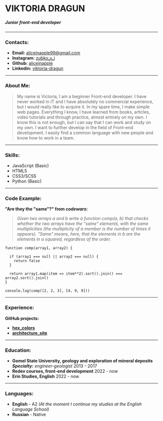 # VIKTORIA DRAGUN
##### Junior front-end developer

***

### Contacts:
* **Email:** aliceinapple99@gmail.com
* **Instagram:** [zubko_v_i](https://www.instagram.com/zubko_v_i/)
* **Github:** [aliceinapple](https://github.com/aliceinapple)
* **Linkedin:** [viktoria-dragun](https://www.linkedin.com/in/viktoria-dragun-a76237238/)

***

### About Me:
>My name is Victoria, I am a beginner Front-end developer. I have never worked in IT and I have absolutely no commercial experience, but I would really like to acquire it.
In my spare time, I make simple web pages. Everything I know, I have learned from books, articles, video tutorials and through practice, almost entirely on my own. I know this is not enough, but I can say that I can work and study on my own.
I want to further develop in the field of Front-end development.
I easily find a common language with new people and know how to work in a team.

***

### Skills:
* JavaScript (Basic)
* HTML5
* CSS3/SCSS
* Python (Basic)

***

### Code Example:
**"Are they the "same"?" from *codewars*:**
>*Given two arrays a and b write a function comp(a, b) that checks whether the two arrays have the "same" elements, with the same multiplicities (the multiplicity of a member is the number of times it appears). "Same" means, here, that the elements in b are the elements in a squared, regardless of the order.*

```
function comp(array1, array2) {

  if (array1 === null || array2 === null) {
    return false
  }
  
  return array1.map(item => item**2).sort().join() === array2.sort().join()
}

console.log(comp([2, 2, 3], [4, 9, 9]))
```

***

### Experience:
**GitHub projects:**
* [**hex_colors**](https://github.com/aliceinapple/hex_colors.git)
* [**architecture_site**](https://github.com/aliceinapple/architecture_site.git)

***

### Education:
* **Gomel State University, geology and exploration of mineral deposits** 
***Specialty:*** *engineer-geologist*
2013 - 2017
* **Redev courses, front-end development**
2022 - now
* **Erin Studies, English**
2022 - now

***

### Languages:
* **English** - A2
*(At the moment I continue my studies at the English Language School)*
* **Russian** - Native